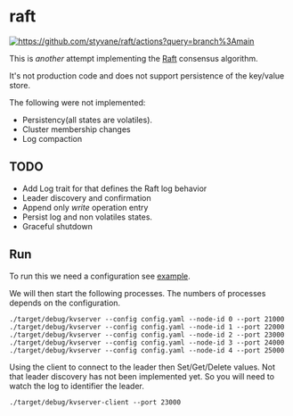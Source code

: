 raft
====

[<img alt="https://github.com/styvane/raft/actions?query=branch%3Amain" src="https://img.shields.io/github/workflow/status/styvane/raft/CI/main">](https://github.com/styvane/raft/actions?query=branch%3Amain)


This is *another* attempt implementing the [Raft](https://raft.github.io/raft.pdf) consensus algorithm.

It's not production code and does not support persistence of the key/value store.

The following were not implemented:

- Persistency(all states are volatiles).
- Cluster membership changes
- Log compaction

TODO
----

- Add Log trait for that defines the Raft log behavior
- Leader discovery and confirmation
- Append only *write* operation entry
- Persist log and non volatiles states.
- Graceful shutdown


Run
---

To run this we need a configuration see [example](config.example.yaml).

We will then start the following processes. The numbers of processes depends on the configuration. 

```
./target/debug/kvserver --config config.yaml --node-id 0 --port 21000
./target/debug/kvserver --config config.yaml --node-id 1 --port 22000
./target/debug/kvserver --config config.yaml --node-id 2 --port 23000
./target/debug/kvserver --config config.yaml --node-id 3 --port 24000
./target/debug/kvserver --config config.yaml --node-id 4 --port 25000
```

Using the client to connect to the leader then Set/Get/Delete values.
Not that leader discovery has not been implemented yet. So you will need to watch the log to identifier the leader.

```
./target/debug/kvserver-client --port 23000 
```
